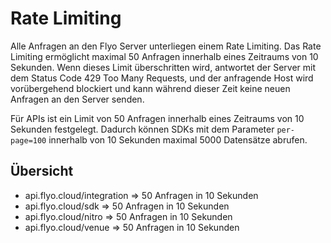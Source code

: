 # Rate Limiting

Alle Anfragen an den Flyo Server unterliegen einem Rate Limiting. Das Rate Limiting ermöglicht maximal 50 Anfragen innerhalb eines Zeitraums von 10 Sekunden. Wenn dieses Limit überschritten wird, antwortet der Server mit dem Status Code 429 Too Many Requests, und der anfragende Host wird vorübergehend blockiert und kann während dieser Zeit keine neuen Anfragen an den Server senden.

Für APIs ist ein Limit von 50 Anfragen innerhalb eines Zeitraums von 10 Sekunden festgelegt. Dadurch können SDKs mit dem Parameter `per-page=100` innerhalb von 10 Sekunden maximal 5000 Datensätze abrufen.

## Übersicht

+ api.flyo.cloud/integration => 50 Anfragen in 10 Sekunden
+ api.flyo.cloud/sdk => 50 Anfragen in 10 Sekunden
+ api.flyo.cloud/nitro => 50 Anfragen in 10 Sekunden
+ api.flyo.cloud/venue => 50 Anfragen in 10 Sekunden
